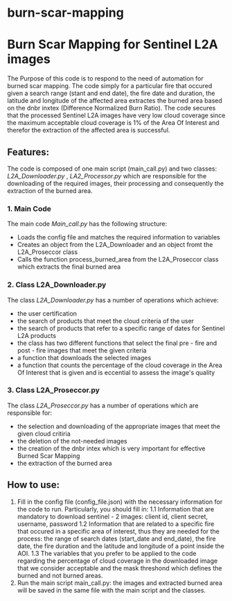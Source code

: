 # burn-scar-mapping

# **Burn Scar Mapping for Sentinel L2A images**
The Purpose of this code is to respond to the need of automation for burned scar mapping. The code simply for a particular fire that occured given a search range (stant and end date), the fire date and duration, the latitude and longitude of the affected area extractes the burned area based on the dnbr inxtex (Difference Normalized Burn Ratio). The code secures that the processed Sentinel L2A images have very low cloud coverage since the maximum acceptable cloud coverage is 1% of the Area Of Interest and therefor the extraction of the affected area is successful. 

## Features:
The code is composed of one main script (main_call.py) and two classes: _L2A_Downloader.py_ , _LA2_Processor.py_ which are responsible for the downloading of the required images, their processing and consequently the extraction of the burned area.

### 1. Main Code
The main code _Main_call.py_ has the following structure:
* Loads the config file and matches the required information to variables
* Creates an object from the L2A_Downloader and an object fromt the L2A_Proseccor class
* Calls the function process_burned_area from the L2A_Proseccor class which extracts the final burned area     

### 2. Class L2A_Downloader.py
The class _L2A_Downloader.py_ has a number of operations which achieve:
* the user certification
* the search of products that meet the cloud criteria of the user 
* the search of products that refer to a specific range of dates for Sentinel L2A products
* the class has two different functions that select the final pre - fire and post - fire images that meet the given criteria
* a function that downloads the selected images
* a function that counts the percentage of the cloud coverage in the Area Of Interest that is given and is eccential to assess the image's quality

### 3. Class L2A_Proseccor.py
The class _L2A_Proseccor.py_ has a number of operations which are responsible for:  
* the selection and downloading of the appropriate images that meet the given cloud critiria
* the deletion of the not-needed images
* the creation of the dnbr intex which is very important for effective Burned Scar Mapping
* the extraction of the burned area     
  

## How to use:
1. Fill in the config file (config_file.json) with the necessary information for the code to run. Particularly, you should fill in:
1.1 Information that are mandatory to download sentinel - 2 images: client id, client secret, username, password
1.2 Information that are related to a specific fire that occured in a specific area of interest, thus they are needed for the process: the range of search dates (start_date and end_date), the fire date, the fire duration and the latitude and longitude of a point inside the AOI.
1.3 The variables that you prefer to be applied to the code regarding the percentage of cloud coverage in the downloaded image that we consider acceptable and the mask threshond which defines the burned and not burned areas.
2. Run the main script main_call.py: the images and extracted burned area will be saved in the same file with the main script and the classes. 